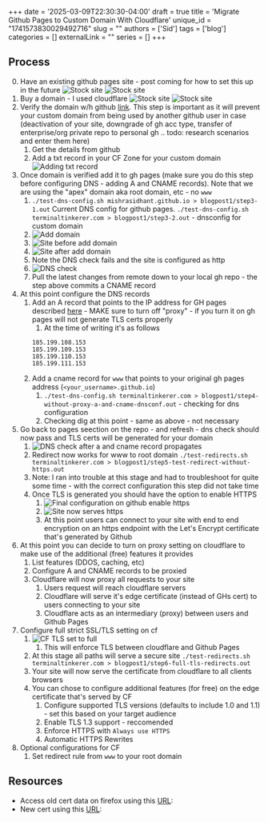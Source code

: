 +++
date = '2025-03-09T22:30:30-04:00'
draft = true
title = 'Migrate Github Pages to Custom Domain With Cloudflare'
unique_id = "1741573830029492716"
slug = ""
authors = ['Sid']
tags = ['blog']
categories = []
externalLink = ""
series = []
+++

## Process
0. Have an existing github pages site - post coming for how to set this up in the future
![Stock site](/assets/1741573830029492716/gh-pages-stock-site.png)
![Stock site](/assets/1741573830029492716/gh-pages-stock-site_small.png)
1. Buy a domain - I used cloudflare
![Stock site](/assets/1741573830029492716/cf-register-domain.png)
![Stock site](/assets/1741573830029492716/cf-register-domain_small.png)
2. Verify the domain w/h github [link](https://docs.github.com/en/pages/configuring-a-custom-domain-for-your-github-pages-site/verifying-your-custom-domain-for-github-pages#verifying-a-domain-for-your-user-site). This step is important as it will prevent your custom domain from being used by another github user in case (deactivation of your site, downgrade of gh acc type, transfer of enterprise/org private repo to personal gh .. todo: research scenarios and enter them here)
   1. Get the details from github
   2. Add a txt record in your CF Zone for your custom domain
![Adding txt record](/assets/1741573830029492716/cf-verify-gh-custom-domain_small.png)
3. Once domain is verified add it to gh pages (make sure you do this step before configuring DNS - adding A and CNAME records). Note that we are using the "apex" domain aka root domain, etc - no `www`
   1. `./test-dns-config.sh mishrasidhant.github.io > blogpost1/step3-1.out` Current DNS config for github pages. `./test-dns-config.sh terminaltinkerer.com > blogpost1/step3-2.out` - dnsconfig for custom domain
   2. ![Add domain](/assets/1741573830029492716/gh-add-custom-domain_small.png)
   3. ![Site before add domain](/assets/1741573830029492716/gh-site-b4-add-custom-domain_small.png)
   4. ![Site after add domain](/assets/1741573830029492716/gh-site-after-add-custom-domain_small.png)
   5. Note the DNS check fails and the site is configured as http
   6. ![DNS check](/assets/1741573830029492716/gh-dns-check-after-add-custom-domain_small.png)
   7. Pull the latest changes from remote down to your local gh repo - the step above commits a CNAME record
4. At this point configure the DNS records
   1. Add an A record that points to the IP address for GH pages described [here](https://docs.github.com/en/pages/configuring-a-custom-domain-for-your-github-pages-site/managing-a-custom-domain-for-your-github-pages-site#configuring-an-apex-domain) - MAKE sure to turn off "proxy" - if you turn it on gh pages will not generate TLS certs properly
      1. At the time of writing it's as follows
		```
		185.199.108.153
		185.199.109.153
		185.199.110.153
		185.199.111.153
		```
   2. Add a cname record for `www` that points to your original gh pages address (`<your_username>.github.io`)
      1. `./test-dns-config.sh terminaltinkerer.com > blogpost1/step4-without-proxy-a-and-cname-dnsconf.out` - checking for dns configuration
      2. Checking dig at this point - same as above - not necessary
5. Go back to pages seection on the repo - and refresh - dns check should now pass and TLS certs will be generated for your domain
   1. ![DNS check after a and cname record propagates](/assets/1741573830029492716/gh-dns-check-after-add-custom-domain_small.png)
   2. Redirect now works for www to root domain `./test-redirects.sh terminaltinkerer.com > blogpost1/step5-test-redirect-without-https.out` 
   3. Note: I ran into trouble at this stage and had to troubleshoot for quite some time - with the correct configuration this step did not take time
   2. Once TLS is generated you should have the option to enable HTTPS
      1. ![Final configuration on github enable https](/assets/1741573830029492716/gh-final-config-enforce-https_small.png)
      2. ![Site now serves https](/assets/1741573830029492716/gh-site-after-https-enforce_small.png)
      3. At this point users can connect to your site with end to end encryption on an https endpoint with the Let's Encrypt certificate that's generated by Github
6. At this point you can decide to turn on proxy setting on cloudflare to make use of the additional (free) features it provides
   1. List features (DDOS, caching, etc)
   2. Configure A and CNAME records to be proxied
   3. Cloudflare will now proxy all requests to your site
      1. Users request will reach cloudflare servers
      2. Cloudflare will serve it's edge certificate (instead of GHs cert) to users connecting to your site
      3. Cloudflare acts as an intermediary (proxy) between users and Github Pages
7. Configure full strict SSL/TLS setting on cf
   1. ![CF TLS set to full](/assets/1741573830029492716/cf-ssl-full-strict.png)
      1. This will enforce TLS between cloudflare and Github Pages
   2. At this stage all paths will serve a secure site `./test-redirects.sh terminaltinkerer.com > blogpost1/step6-full-tls-redirects.out`
   3. Your site will now serve the certificate from cloudflare to all clients browsers
   4. You can chose to configure additional features (for free) on the edge certificate that's served by CF
      1. Configure supported TLS versions (defaults to include 1.0 and 1.1) - set this based on your target audience
      2. Enable TLS 1.3 support - reccomended
	  3. Enforce HTTPS with `Always use HTTPS`
	  4. Automatic HTTPS Rewrites
8. Optional configurations for CF
	  1. Set redirect rule from `www` to your root domain

## Resources
- Access old cert data on firefox using this [URL](about:certificate?cert=MIIFETCCA%2FmgAwIBAgISBEIDaG93OGwWl8Py4Kso0dQsMA0GCSqGSIb3DQEBCwUAMDMxCzAJBgNVBAYTAlVTMRYwFAYDVQQKEw1MZXQncyBFbmNyeXB0MQwwCgYDVQQDEwNSMTEwHhcNMjUwMzA5MTUxMDQ3WhcNMjUwNjA3MTUxMDQ2WjAfMR0wGwYDVQQDExR0ZXJtaW5hbHRpbmtlcmVyLmNvbTCCASIwDQYJKoZIhvcNAQEBBQADggEPADCCAQoCggEBAJiYWOvsy7Z3gehwDociMe%2FSY2NnAZyQThAWlJz1GbYFMFa2gkFi1DELecDU4cE2Ex9ccBYh0BxTE4w8DIxdFUf4x5QpQY%2FC47Iptht3jahz6thjkTfSJlBhoQS9%2BnYiBqWgPdwHS4%2B3BiS2F5Iuya7cFiwsw2yUIy2fndRA2pgmPWeHN7ZMpKPuUjHjhyztOO5wpbWYfcOHlvsuRWyibCT%2FY0K25HzUX2uWcyR6DKWJaIbxcQN5Uw6IHG5apfCADGYNpKIgtbkJHAA1jzyJp4qMTlf9HigZOmPQVgPp9TINN0A%2FmpBxM9fXtH5BSLQFqo73ZTaHh2bK%2F22DQ%2B9IrI0CAwEAAaOCAjEwggItMA4GA1UdDwEB%2FwQEAwIFoDAdBgNVHSUEFjAUBggrBgEFBQcDAQYIKwYBBQUHAwIwDAYDVR0TAQH%2FBAIwADAdBgNVHQ4EFgQUWMmyqmjmpUjM2CvoQrK%2Ff75FZmgwHwYDVR0jBBgwFoAUxc9GpOr0w8B6bJXELbBeki8m47kwVwYIKwYBBQUHAQEESzBJMCIGCCsGAQUFBzABhhZodHRwOi8vcjExLm8ubGVuY3Iub3JnMCMGCCsGAQUFBzAChhdodHRwOi8vcjExLmkubGVuY3Iub3JnLzA5BgNVHREEMjAwghR0ZXJtaW5hbHRpbmtlcmVyLmNvbYIYd3d3LnRlcm1pbmFsdGlua2VyZXIuY29tMBMGA1UdIAQMMAowCAYGZ4EMAQIBMIIBAwYKKwYBBAHWeQIEAgSB9ASB8QDvAHUA5tIxY0B3jMEQQQbXcbnOwdJA9paEhvu6hzId%2FR43jlAAAAGVe6r77AAABAMARjBEAiB4eiYnO3bIeoPKrKN1XN4DdCY2%2Bf3MAvBp7yvHKJBpbwIgfcMLoxB%2BZUxaOOKQW7CNaVf9XAwfBUKEnW9IwVDscL0AdgDM%2Bw9qhXEJZf6Vm1PO6bJ8IumFXA2XjbapflTA%2FkwNsAAAAZV7qvwpAAAEAwBHMEUCIATvjEQVTLguaWXBxALyc6HTnRcjaKwWv%2BuCImuFuSSrAiEA1Gix7BcHjbmxnHHwu2Uz7wSAE3jJGVVz3gx042bdTQcwDQYJKoZIhvcNAQELBQADggEBAJ4uaSrvnoR8a3pYSPszqHLsXw3%2BDJZtYYYXMFAWlhfilAhLN1f%2Bu3LPTKswuLvqtg%2FePAwtYo5tGKja8iN%2FGt7Z6nGT7we3Kc6ovc1hq2n3JlOxZJvOCpw%2BgHMkcsQoBZXqskd5GX%2BMY9ftT5Zhjdu%2BOHXiWP4beXzXRlIdDR2iRu2%2BXIZfSRXnj7qmo864NP%2Fgdh3p6NNGZjzsIWltsda72dY354iwngou7%2BDbOCojxZYYGnoCnjpusD2DnBPT%2FWyxQhkHxZ3v9sxhNxtsITcSDx%2Bzg441E2jwD2mPx0H2SqpTtdjFm4tarZbu81rfV%2BrPJGR8iMlwSLH2Lz6Je2Y%3D&cert=MIIFBjCCAu6gAwIBAgIRAIp9PhPWLzDvI4a9KQdrNPgwDQYJKoZIhvcNAQELBQAwTzELMAkGA1UEBhMCVVMxKTAnBgNVBAoTIEludGVybmV0IFNlY3VyaXR5IFJlc2VhcmNoIEdyb3VwMRUwEwYDVQQDEwxJU1JHIFJvb3QgWDEwHhcNMjQwMzEzMDAwMDAwWhcNMjcwMzEyMjM1OTU5WjAzMQswCQYDVQQGEwJVUzEWMBQGA1UEChMNTGV0J3MgRW5jcnlwdDEMMAoGA1UEAxMDUjExMIIBIjANBgkqhkiG9w0BAQEFAAOCAQ8AMIIBCgKCAQEAuoe8XBsAOcvKCs3UZxD5ATylTqVhyybKUvsVAbe5KPUoHu0nsyQYOWcJDAjs4DqwO3cOvfPlOVRBDE6uQdaZdN5R2%2B97%2F1i9qLcT9t4x1fJyyXJqC4N0lZxGAGQUmfOx2SLZzaiSqhwmej%2F%2B71gFewiVgdtxD4774zEJuwm%2BUE1fj5F2PVqdnoPy6cRms%2BEGZkNIGIBloDcYmpuEMpexsr3E%2BBUAnSeI%2B%2BJjF5ZsmydnS8TbKF5pwnnwSVzgJFDhxLyhBax7QG0AtMJBP6dYuC%2FFXJuluwme8f7rsIU5%2FagK70XEeOtlKsLPXzze41xNG%2FcLJyuqC0J3U095ah2H2QIDAQABo4H4MIH1MA4GA1UdDwEB%2FwQEAwIBhjAdBgNVHSUEFjAUBggrBgEFBQcDAgYIKwYBBQUHAwEwEgYDVR0TAQH%2FBAgwBgEB%2FwIBADAdBgNVHQ4EFgQUxc9GpOr0w8B6bJXELbBeki8m47kwHwYDVR0jBBgwFoAUebRZ5nu25eQBc4AIiMgaWPbpm24wMgYIKwYBBQUHAQEEJjAkMCIGCCsGAQUFBzAChhZodHRwOi8veDEuaS5sZW5jci5vcmcvMBMGA1UdIAQMMAowCAYGZ4EMAQIBMCcGA1UdHwQgMB4wHKAaoBiGFmh0dHA6Ly94MS5jLmxlbmNyLm9yZy8wDQYJKoZIhvcNAQELBQADggIBAE7iiV0KAxyQOND1H%2FlxXPjDj7I3iHpvsCUf7b632IYGjukJhM1yv4Hz%2FMrPU0jtvfZpQtSlET41yBOykh0FX%2Bou1Nj4ScOt9ZmWnO8m2OG0JAtIIE3801S0qcYhyOE2G%2F93ZCkXufBL713qzXnQv5C%2FviOykNpKqUgxdKlEC%2BHi9i2DcaR1e9KUwQUZRhy5j%2FPEdEglKg3l9dtD4tuTm7kZtB8v32oOjzHTYw%2B7KdzdZiw%2FsBtnUfhBPORNuay4pJxmY%2FWrhSMdzFO2q3Gu3MUBcdo27goYKjL9CTF8j%2FZz55yctUoVaneCWs%2FajUX%2BHypkBTA%2Bc8LGDLnWO2NKq0YD%2FpnARkAnYGPfUDoHR9gVSp%2FqRx%2BZWghiDLZsMwhN1zjtSC0uBWiugF3vTNzYIEFfaPG7Ws3jDrAMMYebQ95JQ%2BHIBD%2FRPBuHRTBpqKlyDnkSHDHYPiNX3adPoPAcgdF3H2%2FW0rmoswMWgTlLn1Wu0mrks7%2FqpdWfS6PJ1jty80r2VKsM%2FDj3YIDfbjXKdaFU5C%2B8bhfJGqU3taKauuz0wHVGT3eo6FlWkWYtbt4pgdamlwVeZEW%2BLM7qZEJEsMNPrfC03APKmZsJgpWCDWOKZvkZcvjVuYkQ4omYCTX5ohy%2BknMjdOmdH9c7SpqEWBDC86fiNex%2BO0XOMEZSa8DA&cert=MIIFazCCA1OgAwIBAgIRAIIQz7DSQONZRGPgu2OCiwAwDQYJKoZIhvcNAQELBQAwTzELMAkGA1UEBhMCVVMxKTAnBgNVBAoTIEludGVybmV0IFNlY3VyaXR5IFJlc2VhcmNoIEdyb3VwMRUwEwYDVQQDEwxJU1JHIFJvb3QgWDEwHhcNMTUwNjA0MTEwNDM4WhcNMzUwNjA0MTEwNDM4WjBPMQswCQYDVQQGEwJVUzEpMCcGA1UEChMgSW50ZXJuZXQgU2VjdXJpdHkgUmVzZWFyY2ggR3JvdXAxFTATBgNVBAMTDElTUkcgUm9vdCBYMTCCAiIwDQYJKoZIhvcNAQEBBQADggIPADCCAgoCggIBAK3oJHP0FDfzm54rVygch77ct984kIxuPOZXoHj3dcKi%2FvVqbvYATyjb3miGbESTtrFj%2FRQSa78f0uoxmyF%2B0TM8ukj13Xnfs7j%2FEvEhmkvBioZxaUpmZmyPfjxwv60pIgbz5MDmgK7iS4%2B3mX6UA5%2FTR5d8mUgjU%2Bg4rk8Kb4Mu0UlXjIB0ttov0DiNewNwIRt18jA8%2Bo%2Bu3dpjq%2BsWT8KOEUt%2Bzwvo%2F7V3LvSye0rgTBIlDHCNAymg4VMk7BPZ7hm%2FELNKjD%2BJo2FR3qyHB5T0Y3HsLuJvW5iB4YlcNHlsdu87kGJ55tukmi8mxdAQ4Q7e2RCOFvu396j3x%2BUCB5iPNgiV5%2BI3lg02dZ77DnKxHZu8A%2FlJBdiB3QW0KtZB6awBdpUKD9jf1b0SHzUvKBds0pjBqAlkd25HN7rOrFleaJ1%2FctaJxQZBKT5ZPt0m9STJEadao0xAH0ahmbWnOlFuhjuefXKnEgV4We0%2BUXgVCwOPjdAvBbI%2Be0ocS3MFEvzG6uBQE3xDk3SzynTnjh8BCNAw1FtxNrQHusEwMFxIt4I7mKZ9YIqioymCzLq9gwQbooMDQaHWBfEbwrbwqHyGO0aoSCqI3Haadr8faqU9GY%2FrOPNk3sgrDQoo%2F%2Ffb4hVC1CLQJ13hef4Y53CIrU7m2Ys6xt0nUW7%2FvGT1M0NPAgMBAAGjQjBAMA4GA1UdDwEB%2FwQEAwIBBjAPBgNVHRMBAf8EBTADAQH%2FMB0GA1UdDgQWBBR5tFnme7bl5AFzgAiIyBpY9umbbjANBgkqhkiG9w0BAQsFAAOCAgEAVR9YqbyyqFDQDLHYGmkgJykIrGF1XIpu%2BILlaS%2FV9lZLubhzEFnTIZd%2B50xx%2B7LSYK05qAvqFyFWhfFQDlnrzuBZ6brJFe%2BGnY%2BEgPbk6ZGQ3BebYhtF8GaV0nxvwuo77x%2FPy9auJ%2FGpsMiu%2FX1%2BmvoiBOv%2F2X%2FqkSsisRcOj%2FKKNFtY2PwByVS5uCbMiogziUwthDyC3%2B6WVwW6LLv3xLfHTjuCvjHIInNzktHCgKQ5ORAzI4JMPJ%2BGslWYHb4phowim57iaztXOoJwTdwJx4nLCgdNbOhdjsnvzqvHu7UrTkXWStAmzOVyyghqpZXjFaH3pO3JLF%2Bl%2B%2F%2BsKAIuvtd7u%2BNxe5AW0wdeRlN8NwdCjNPElpzVmbUq4JUagEiuTDkHzsxHpFKVK7q4%2B63SM1N95R1NbdWhscdCb%2BZAJzVcoyi3B43njTOQ5yOf%2B1CceWxG1bQVs5ZufpsMljq4Ui0%2F1lvh%2BwjChP4kqKOJ2qxq4RgqsahDYVvTH9w7jXbyLeiNdd8XM2w9U%2Ft7y0Ff%2F9yi0GE44Za4rF2LN9d11TPAmRGunUHBcnWEvgJBQl9nJEiU0Zsnvgc%2FubhPgXRR4Xq37Z0j4r7g1SgEEzwxA57demyPxgcYxn%2FeR44%2FKJ4EBs%2BlVDR3veyJm%2BkXQ99b21%2F%2Bjh5Xos1AnX5iItreGCc%3D):
- New cert using this [URL](about:certificate?cert=MIIDwDCCA2agAwIBAgIQIao7MavbQcINWeBewTMJYjAKBggqhkjOPQQDAjA7MQswCQYDVQQGEwJVUzEeMBwGA1UEChMVR29vZ2xlIFRydXN0IFNlcnZpY2VzMQwwCgYDVQQDEwNXRTEwHhcNMjUwMzA4MTgyOTA5WhcNMjUwNjA2MTkyNjMwWjAfMR0wGwYDVQQDExR0ZXJtaW5hbHRpbmtlcmVyLmNvbTBZMBMGByqGSM49AgEGCCqGSM49AwEHA0IABIQdG3Trn2a0Vqay3HmJnQlJCwMRUbK5Uf1uQ73qIIKcJz3zveXZjCHojPoJoXKa0XrKgBmYdfx4gvJOZc%2BFuyijggJmMIICYjAOBgNVHQ8BAf8EBAMCB4AwEwYDVR0lBAwwCgYIKwYBBQUHAwEwDAYDVR0TAQH%2FBAIwADAdBgNVHQ4EFgQU%2Fsjv9eVXerhEw9yjmrcfYxQIwt8wHwYDVR0jBBgwFoAUkHeSNWfE%2F6jMqeZ72YB5e8yT%2BTgwXgYIKwYBBQUHAQEEUjBQMCcGCCsGAQUFBzABhhtodHRwOi8vby5wa2kuZ29vZy9zL3dlMS9JYW8wJQYIKwYBBQUHMAKGGWh0dHA6Ly9pLnBraS5nb29nL3dlMS5jcnQwNwYDVR0RBDAwLoIUdGVybWluYWx0aW5rZXJlci5jb22CFioudGVybWluYWx0aW5rZXJlci5jb20wEwYDVR0gBAwwCjAIBgZngQwBAgEwNgYDVR0fBC8wLTAroCmgJ4YlaHR0cDovL2MucGtpLmdvb2cvd2UxL1R0T1RUckM4dlJRLmNybDCCAQUGCisGAQQB1nkCBAIEgfYEgfMA8QB3AM8RVu7VLnyv84db2Wkum%2BkacWdKsBfsrAHSW3fOzDsIAAABlXc7nYYAAAQDAEgwRgIhALsKtTcDvkzDBRyJj14Xw2ne%2B8iD7avwUdKSweIsUAyqAiEAuWaBmG6KO%2FWzwVRrknSFikSqdO4xSNJAzablFDkFhqgAdgBzICIPCBaK%2BfPEposKsmqaSgDu9XeFighNBQDUpUJEWQAAAZV3O513AAAEAwBHMEUCIHL0PzHconv6xqBsEgUdHXoIob3dzmQN4h%2Fl4BWHDm%2FsAiEA4MFXiGkeqz9DRbuNDQUF5rkz7Pmb0ntoVbWoJkuSKQ8wCgYIKoZIzj0EAwIDSAAwRQIhAL%2B%2BcoMN3%2Fipe%2BeadrYfW122F10WW8fB0EMkhM0aq9qwAiBG0HEV3rQdC0me2x3Ow0a%2B1XJ9ySKjkseMbcu%2FGXhRVw%3D%3D&cert=MIICnzCCAiWgAwIBAgIQf%2FMZd5csIkp2FV0TttaF4zAKBggqhkjOPQQDAzBHMQswCQYDVQQGEwJVUzEiMCAGA1UEChMZR29vZ2xlIFRydXN0IFNlcnZpY2VzIExMQzEUMBIGA1UEAxMLR1RTIFJvb3QgUjQwHhcNMjMxMjEzMDkwMDAwWhcNMjkwMjIwMTQwMDAwWjA7MQswCQYDVQQGEwJVUzEeMBwGA1UEChMVR29vZ2xlIFRydXN0IFNlcnZpY2VzMQwwCgYDVQQDEwNXRTEwWTATBgcqhkjOPQIBBggqhkjOPQMBBwNCAARvzTr%2BZ1dHTCEDhUDCR127WEcPQMFcF4XGGTfn1XzthkubgdnXGhOlCgP4mMTG6J7%2FEFmPLCaY9eYmJbsPAvpWo4H%2BMIH7MA4GA1UdDwEB%2FwQEAwIBhjAdBgNVHSUEFjAUBggrBgEFBQcDAQYIKwYBBQUHAwIwEgYDVR0TAQH%2FBAgwBgEB%2FwIBADAdBgNVHQ4EFgQUkHeSNWfE%2F6jMqeZ72YB5e8yT%2BTgwHwYDVR0jBBgwFoAUgEzW63T%2FSTaj1dj8tT7FavCUHYwwNAYIKwYBBQUHAQEEKDAmMCQGCCsGAQUFBzAChhhodHRwOi8vaS5wa2kuZ29vZy9yNC5jcnQwKwYDVR0fBCQwIjAgoB6gHIYaaHR0cDovL2MucGtpLmdvb2cvci9yNC5jcmwwEwYDVR0gBAwwCjAIBgZngQwBAgEwCgYIKoZIzj0EAwMDaAAwZQIxAOcCq1HW90OVznX%2B0RGU1cxAQXomvtgM8zItPZCuFQ8jSBJSjz5keROv9aYsAm5VsQIwJonMaAFi54mrfhfoFNZEfuNMSQ6%2FbIBiNLiyoX46FohQvKeIoJ99cx7sUkFN7uJW&cert=MIICCTCCAY6gAwIBAgINAgPlwGjvYxqccpBQUjAKBggqhkjOPQQDAzBHMQswCQYDVQQGEwJVUzEiMCAGA1UEChMZR29vZ2xlIFRydXN0IFNlcnZpY2VzIExMQzEUMBIGA1UEAxMLR1RTIFJvb3QgUjQwHhcNMTYwNjIyMDAwMDAwWhcNMzYwNjIyMDAwMDAwWjBHMQswCQYDVQQGEwJVUzEiMCAGA1UEChMZR29vZ2xlIFRydXN0IFNlcnZpY2VzIExMQzEUMBIGA1UEAxMLR1RTIFJvb3QgUjQwdjAQBgcqhkjOPQIBBgUrgQQAIgNiAATzdHOnaItgrkO4NcWBMHtLSZ37wWHO5t5GvWvVYRg1rkDdc%2FeJkTBa6zzuhXyiQHY7qca4R9gq55KRanPpsXI5nymfopjTX15YhmUPoYRlBtHci8nHc8iMai%2FlxKvRHYqjQjBAMA4GA1UdDwEB%2FwQEAwIBhjAPBgNVHRMBAf8EBTADAQH%2FMB0GA1UdDgQWBBSATNbrdP9JNqPV2Py1PsVq8JQdjDAKBggqhkjOPQQDAwNpADBmAjEA6ED%2Fg94D9J%2BuHXqnLrmvT%2FaDHQ4thQEd0dlq7A%2FCr8deVl5c1RxYIigL9zC2L7F8AjEA8GE8p%2FSgguMh1YQdc4acLa%2FKNJvxn7kjNuK8YAOdgLOaVsjh4rsUecrNIdSUtUlD): 
